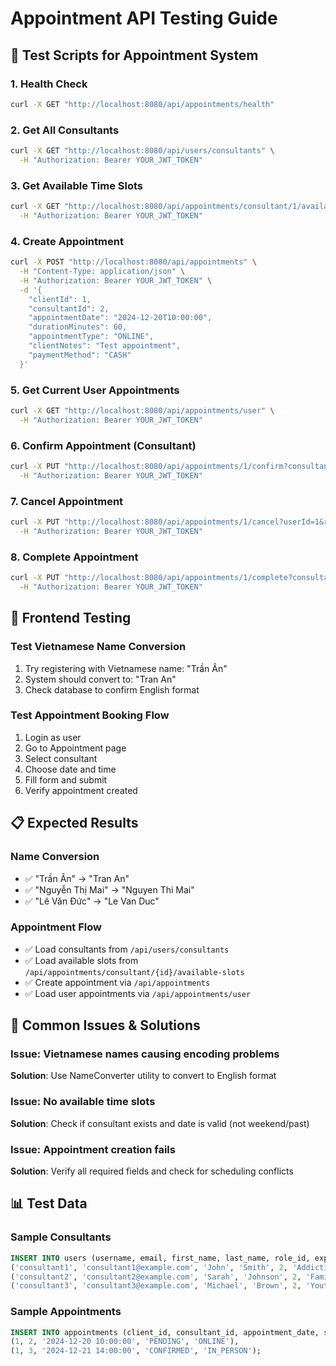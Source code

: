 # Appointment API Testing Guide

## 🧪 Test Scripts for Appointment System

### 1. Health Check
```bash
curl -X GET "http://localhost:8080/api/appointments/health"
```

### 2. Get All Consultants
```bash
curl -X GET "http://localhost:8080/api/users/consultants" \
  -H "Authorization: Bearer YOUR_JWT_TOKEN"
```

### 3. Get Available Time Slots
```bash
curl -X GET "http://localhost:8080/api/appointments/consultant/1/available-slots?date=2024-12-20" \
  -H "Authorization: Bearer YOUR_JWT_TOKEN"
```

### 4. Create Appointment
```bash
curl -X POST "http://localhost:8080/api/appointments" \
  -H "Content-Type: application/json" \
  -H "Authorization: Bearer YOUR_JWT_TOKEN" \
  -d '{
    "clientId": 1,
    "consultantId": 2,
    "appointmentDate": "2024-12-20T10:00:00",
    "durationMinutes": 60,
    "appointmentType": "ONLINE",
    "clientNotes": "Test appointment",
    "paymentMethod": "CASH"
  }'
```

### 5. Get Current User Appointments
```bash
curl -X GET "http://localhost:8080/api/appointments/user" \
  -H "Authorization: Bearer YOUR_JWT_TOKEN"
```

### 6. Confirm Appointment (Consultant)
```bash
curl -X PUT "http://localhost:8080/api/appointments/1/confirm?consultantId=2" \
  -H "Authorization: Bearer YOUR_JWT_TOKEN"
```

### 7. Cancel Appointment
```bash
curl -X PUT "http://localhost:8080/api/appointments/1/cancel?userId=1&reason=Schedule conflict" \
  -H "Authorization: Bearer YOUR_JWT_TOKEN"
```

### 8. Complete Appointment
```bash
curl -X PUT "http://localhost:8080/api/appointments/1/complete?consultantId=2&notes=Session completed successfully" \
  -H "Authorization: Bearer YOUR_JWT_TOKEN"
```

## 🔧 Frontend Testing

### Test Vietnamese Name Conversion
1. Try registering with Vietnamese name: "Trần Ân"
2. System should convert to: "Tran An"
3. Check database to confirm English format

### Test Appointment Booking Flow
1. Login as user
2. Go to Appointment page
3. Select consultant
4. Choose date and time
5. Fill form and submit
6. Verify appointment created

## 📋 Expected Results

### Name Conversion
- ✅ "Trần Ân" → "Tran An"
- ✅ "Nguyễn Thị Mai" → "Nguyen Thi Mai"
- ✅ "Lê Văn Đức" → "Le Van Duc"

### Appointment Flow
- ✅ Load consultants from `/api/users/consultants`
- ✅ Load available slots from `/api/appointments/consultant/{id}/available-slots`
- ✅ Create appointment via `/api/appointments`
- ✅ Load user appointments via `/api/appointments/user`

## 🚨 Common Issues & Solutions

### Issue: Vietnamese names causing encoding problems
**Solution**: Use NameConverter utility to convert to English format

### Issue: No available time slots
**Solution**: Check if consultant exists and date is valid (not weekend/past)

### Issue: Appointment creation fails
**Solution**: Verify all required fields and check for scheduling conflicts

## 📊 Test Data

### Sample Consultants
```sql
INSERT INTO users (username, email, first_name, last_name, role_id, expertise) VALUES
('consultant1', 'consultant1@example.com', 'John', 'Smith', 2, 'Addiction Counseling'),
('consultant2', 'consultant2@example.com', 'Sarah', 'Johnson', 2, 'Family Therapy'),
('consultant3', 'consultant3@example.com', 'Michael', 'Brown', 2, 'Youth Counseling');
```

### Sample Appointments
```sql
INSERT INTO appointments (client_id, consultant_id, appointment_date, status, appointment_type) VALUES
(1, 2, '2024-12-20 10:00:00', 'PENDING', 'ONLINE'),
(1, 3, '2024-12-21 14:00:00', 'CONFIRMED', 'IN_PERSON');
``` 